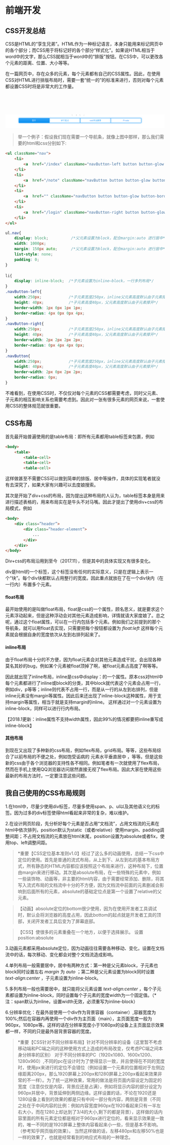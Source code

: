 # 前端开发

## CSS开发总结

CSS是HTML的“孪生兄弟”。HTML作为一种标记语言，本身只能用来标记网页中的各个部分；而CSS用于将标记好的各个部分“样式化”。如果说HTML相当于word中的文字，那么CSS就相当于word中的“排版”按钮。在CSS中，可以更改各个元素的距离、位置、大小等等。

在一篇网页中，存在众多的元素，每个元素都有自己的CSS属性。因此，在使用CSS对HTML进行排版布局时，需要一套“统一的”的标准来进行，否则对每个元素都设置CSS时将是非常大的工作量。

<br>
<br>
<br>

![example-1](./note2-3_example1.png)

>举一个例子：假设我们现在需要一个导航条，就像上图中那样，那么我们需要的html和css分别如下:

``` html
<ul className="nav">
    <li>
        <a  href="/index" className="navButton-left button button-glow button-rounded button-raised button-primary">首页</a>
    </li>
    <li>
        <a  href="/note" className="navButton button button-glow button-border button-rounded button-primary">学习笔记</a>
    </li>
    <li>
        <a  href="" className="navButton button button-glow button-border button-rounded button-primary">web开发推荐</a>
    </li>
    <li>
        <a  href="/login" className="navButton-right button button-glow button-border button-rounded button-primary">Private</a>
    </li>
</ul>
```
``` CSS
ul.nav{
	display: block;          /*父元素设置为block，配合margin:auto 进行居中*/
	width: 1000px;
	margin: 150px auto;      /*父元素设置为block，配合margin:auto 进行居中*/
	list-style: none;
	padding: 0;
}

li{
	display: inline-block;  /*子元素设置为inline—block，一行多列布局*/
}
.navButton-left{
	width:250px;            /*子元素宽度250px，inline父元素高度默认由子元素撑开*/
	height: 40px;           /*子元素高度40px，父元素高度默认由子元素撑开*/
	border-width: 1px 0px 1px 1px;
	border-radius: 4px 0px 0px 4px;
}
.navButton-right{
	width:250px;            /*子元素宽度250px，inline父元素高度默认由子元素撑开*/
	height: 40px;           /*子元素高度40px，父元素高度默认由子元素撑开*/
	border-width: 2px 2px 2px 2px;
	border-radius: 0px 4px 4px 0px;
}
.navButton{
	width:250px;            /*子元素宽度250px，inline父元素高度默认由子元素撑开*/
	height: 40px;           /*子元素高度40px，父元素高度默认由子元素撑开*/
	border-width: 2px 0px 2px 2px;
	border-radius: 0px;
}
```

不难看到，在使用CSS时，不仅仅对每个元素的CSS都需要考虑，同时父元素、子元素的相互影响关系也需要考虑到。因此对一张有很多元素的网页来说，一套使用CSS的整体规范就很重要。

## CSS布局

首先最开始普遍使用的是table布局：即所有元素都用table标签来包裹，例如
``` html
<body>
    <table>
        <table-cell>
        <table-cell>
        <table-cell>
```
这样做甚至不需要CSS可以做到简单的排版、居中等操作，具体的实现笔者就没有去深究了，如果大家有兴趣可以去度娘搜索。 
 
其次是开始了div+css的布局，因为提出这种布局的人认为，table标签本身是用来进行描述表格的，用来布局实在是牛头不对马嘴。因此才提出了使用div+css的布局模式，例如
``` html
<body>
    <div class=”header”>
        <div class=”header-element”>
            ...
        </div>
    </div>
</body>
```
 
Div+css的布局沿用到至今（2017.11），但是其中的具体实现又有很多变化。 
 
div是html的一个标签，这个标签没有任何的实际意义，只是在逻辑上表示一个“块”。每个div块都默认占用整行的宽度。因此重点就放在了在一个div块内（在一行内）布置多个元素。

#### float布局

最开始使用的是叫做float布局，float是css的一个属性，顾名思义，就是要求这个元素浮动起来，但是这种浮动会对其他元素造成影响，详情就请大家度娘了。总之呢，通过这个float属性，可以在一行内包括多个元素。例如我们之前提到的那个导航条，就可以用float去实现，只需要把每个按钮都设置为 *float:left* 这样每个元素就会根据自身的宽度依次从左到右排列起来了。
 
#### inline布局

由于float布局十分的不方便，因为float元素会对其他元素造成干扰，会出现各种莫名其妙的bug，例如某个元素被float顶掉了啊，被float元素占高度了啊等等。

因此就出现了inline布局，inline是css中display：的一个属性。原本css对html中每个元素都进行了inline或block的分类，其中block就代表这个元素会占用一行，例如div，p等等；inline则代表不占用一行，而是从一行的从左到右排列，但是inline元素没有margin等属性。因此后来还出现了inline-block这种属性，用于支持margin等属性，相当于就是支持margin的inline。 这样通过对一个元素设置为inline-block，同样可以进行行内布局。

【2018.1更新：inline属性不支持width属性，因此99%的情况都要把inline重写成inline-block】 

#### 其他布局
 
到现在又出现了多种新的css布局，例如flex布局，grid布局。等等，这些布局综合了以前布局的不便之处，例如饱受诟病的 元素水平垂直居中 ，等等。但是这些新的css由于各个浏览器的支持性各不相同。例如笔者有一次就使用了flex布局，然而在手机上使用QQ浏览器访问居然直接无视了flex布局。因此大家在使用这些最新的布局方法时，一定要注意这些问题。  



## 我自己使用的CSS布局规则

1.在html中，尽量少使用div标签，尽量多使用span、p、ul以及其他语义化的标签。因为过多的div标签使得html看起来非常的复杂，难以维护。

2.在设计网页阶段，先分析好每个元素是否占用“文档流”，占用文档流的元素在html中依次排列，position默认为static（或者relative）使用margin、padding调整间距；不占用文档流的元素放在html末尾，position设置为absolute或者fix，使用top、left调整间距。

>*重要【CSS定位基本准则v1.0】经过了这么多的动画使用，总结一下css中定位的使用。首先是普通的流式布局，从上到下、从左到右的基本布局方式，所有静态的HTML内容都应该按照这个布局来进行，这种布局下，位置由margin来进行移动。其次是absolute布局，在一些特殊的元素中，例如一些装饰物、动画等，非主要的html内容，由于需要经常添加、删除，将其写入流式布局的文档流中十分的不方便，因为文档流中前面的元素删减会影响到后面所有的元素，absolute的基础定位点是第一个设置了relative的父元素。

>【动画】absolute定位的bottom很少使用，因为在使用开发者工具调试时，默认会将浏览器的高度占用，因此bottom的起点就是开发者工具的顶部，关闭开发者工具后变为了屏幕底部。

>【CSS】使很多的元素重叠在一个地方，以便于选择展示。 设置position:absolute

3.动画元素都采用absolute定位，因为动画往往需要各种移动、变化，设置在文档流中的话，每次移动、变化都会对整个文档流造成影响。

4.单列布局一般需要居中，居中有两种方式：第一种是父元素block，子元素也block同时设置左右 *margin* 为 *auto* ；第二种是父元素设置为block同时设置 *text-align:center* ，子元素设置为inline-block。

5.多列布局一般也需要居中，就只能将父元素设置 *text-align:center* ，每个子元素都设置为inline-block，同时设置每个子元素的宽度width为一个固定值。（*注：span默认为inline，设置width无效，必须重写为inline-block）

6.分辨率优化：在最外层使用一个div作为背景容器（container）,容器宽度为100%;然后在容器内再使用一个div作为主页面（main），主页面宽度一般为960px，1080px等。这样的话在分辨率宽度小于1080px的设备上主页面显示效果都一样，不同的只是最外层背景容器的宽度。
>*重要【CSS针对不同分辨率布局】针对不同分辨率的设备（这里暂不考虑移动端和PC端之间的这种使用方式上造成的布局改变，仅考虑PC端之间本身分辨率的区别）
	对于不同分辨率的PC（1920x1080、1600x1200、1280x960）,不同的pc在设计时为了使得显示一致，并且使得在不同的宽度时，使用px来进行的定位不会错位（例如设置一个元素的位置相对于左侧边缘距离200px，那么1920屏幕上200px和1280屏幕上200px看起来效果非常的不一样）。为了统一这种效果，常用的做法是将页面内容设定为固定的宽度（注意仅仅是内容，背景应还是占满），例如将显示内容的部分设定为960px并居中，背景延伸到两侧边缘。这样设置的话，不论在1920还是1280设备上看到的效果的都是只有中间一部分有内容，两侧是背景（不同之处在于中间内容的比例：例如内容宽度960px在1920看起来只有一半左右大小，而在1280上却达到了3/4的大小,剩下的都是背景），这样做的话内容里面的所有元素定位都是相对于960px进行定位的，看来显示效果是一致的，唯一不同的是1920屏幕上整体内容看起来小一些，但是基本不影响。（参考知乎网页版的效果）。
当然这样做的话，左移480px和左移50%也是一样的效果了，也就是经常看到的响应式布局的一种理念。

